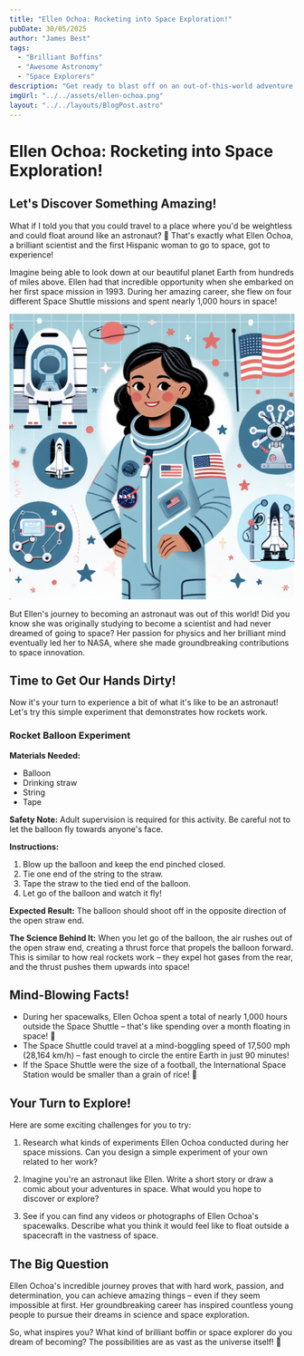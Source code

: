 ```yaml
---
title: "Ellen Ochoa: Rocketing into Space Exploration!"
pubDate: 30/05/2025
author: "James Best"
tags:
  - "Brilliant Boffins"
  - "Awesome Astronomy"
  - "Space Explorers"
description: "Get ready to blast off on an out-of-this-world adventure with Ellen Ochoa, the first Hispanic woman in space! Discover how this brilliant scientist and astronaut helped revolutionise space innovation and paved the way for future space explorers."
imgUrl: "../../assets/ellen-ochoa.png"
layout: "../../layouts/BlogPost.astro"
---
```


# Ellen Ochoa: Rocketing into Space Exploration!

## Let's Discover Something Amazing!

What if I told you that you could travel to a place where you'd be weightless and could float around like an astronaut? 🚀 That's exactly what Ellen Ochoa, a brilliant scientist and the first Hispanic woman to go to space, got to experience!

Imagine being able to look down at our beautiful planet Earth from hundreds of miles above. Ellen had that incredible opportunity when she embarked on her first space mission in 1993. During her amazing career, she flew on four different Space Shuttle missions and spent nearly 1,000 hours in space!

![Ellen Ochoa](../../assets/ellen-ochoa.png)

But Ellen's journey to becoming an astronaut was out of this world! Did you know she was originally studying to become a scientist and had never dreamed of going to space? Her passion for physics and her brilliant mind eventually led her to NASA, where she made groundbreaking contributions to space innovation.

## Time to Get Our Hands Dirty!

Now it's your turn to experience a bit of what it's like to be an astronaut! Let's try this simple experiment that demonstrates how rockets work.

### Rocket Balloon Experiment

**Materials Needed:**

- Balloon
- Drinking straw
- String
- Tape

**Safety Note:** Adult supervision is required for this activity. Be careful not to let the balloon fly towards anyone's face.

**Instructions:**

1. Blow up the balloon and keep the end pinched closed.
2. Tie one end of the string to the straw.
3. Tape the straw to the tied end of the balloon.
4. Let go of the balloon and watch it fly!

**Expected Result:** The balloon should shoot off in the opposite direction of the open straw end.

**The Science Behind It:** When you let go of the balloon, the air rushes out of the open straw end, creating a thrust force that propels the balloon forward. This is similar to how real rockets work – they expel hot gases from the rear, and the thrust pushes them upwards into space!

## Mind-Blowing Facts!

- During her spacewalks, Ellen Ochoa spent a total of nearly 1,000 hours outside the Space Shuttle – that's like spending over a month floating in space! 🤯
- The Space Shuttle could travel at a mind-boggling speed of 17,500 mph (28,164 km/h) – fast enough to circle the entire Earth in just 90 minutes!
- If the Space Shuttle were the size of a football, the International Space Station would be smaller than a grain of rice! 🌌

## Your Turn to Explore!

Here are some exciting challenges for you to try:

1. Research what kinds of experiments Ellen Ochoa conducted during her space missions. Can you design a simple experiment of your own related to her work?

2. Imagine you're an astronaut like Ellen. Write a short story or draw a comic about your adventures in space. What would you hope to discover or explore?

3. See if you can find any videos or photographs of Ellen Ochoa's spacewalks. Describe what you think it would feel like to float outside a spacecraft in the vastness of space.

## The Big Question

Ellen Ochoa's incredible journey proves that with hard work, passion, and determination, you can achieve amazing things – even if they seem impossible at first. Her groundbreaking career has inspired countless young people to pursue their dreams in science and space exploration.

So, what inspires you? What kind of brilliant boffin or space explorer do you dream of becoming? The possibilities are as vast as the universe itself! 🌟
